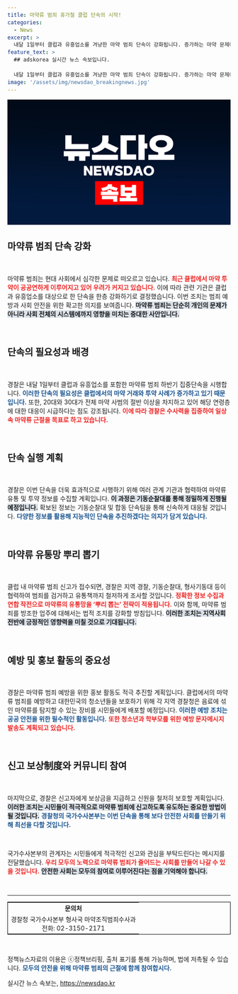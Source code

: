 ```yaml
---
title: 마약류 범죄 휴가철 클럽 단속의 시작!
categories:
  - News
excerpt: >
  내달 1일부터 클럽과 유흥업소를 겨냥한 마약 범죄 단속이 강화됩니다. 증가하는 마약 문제에 대응해 경찰의 기동 순찰과 첩보 수집이 본격화되며, 업주에 대한 엄격한 처벌도 예고되고 있습니다.
feature_text: >
  ## adskorea 실시간 뉴스 속보입니다.

  내달 1일부터 클럽과 유흥업소를 겨냥한 마약 범죄 단속이 강화됩니다. 증가하는 마약 문제에 대응해 경찰의 기동 순찰과 첩보 수집이 본격화되며, 업주에 대한 엄격한 처벌도 예고되고 있습니다.
image: '/assets/img/newsdao_breakingnews.jpg'
---
```


<p><img src="/assets/img/newsdao_breakingnews.jpg" alt="adskorea 속보" /></p>

<h2 data-ke-size="size26">마약류 범죄 단속 강화</h2>

<p data-ke-size="size16">&nbsp;</p>

<p>마약류 범죄는 현대 사회에서 심각한 문제로 떠오르고 있습니다. <b><span style="color: #ee2323;">최근 클럽에서 마약 투약이 공공연하게 이루어지고 있어 우려가 커지고 있습니다.</span></b> 이에 따라 관련 기관은 클럽과 유흥업소를 대상으로 한 단속을 한층 강화하기로 결정했습니다. 이번 조치는 범죄 예방과 사회 안전을 위한 확고한 의지를 보여줍니다. <b><span style="background-color: #21538527;">마약류 범죄는 단순히 개인의 문제가 아니라 사회 전체의 시스템에까지 영향을 미치는 중대한 사안입니다.</span></b></p>

<p data-ke-size="size16">&nbsp;</p>

<h2 data-ke-size="size26">단속의 필요성과 배경</h2>

<p data-ke-size="size16">&nbsp;</p>

<p>경찰은 내달 1일부터 클럽과 유흥업소를 포함한 마약류 범죄 하반기 집중단속을 시행합니다. <b><span style="color: #1a5490;">이러한 단속의 필요성은 클럽에서의 마약 거래와 투약 사례가 증가하고 있기 때문입니다.</span></b> 또한, 20대와 30대가 전체 마약 사범의 절반 이상을 차지하고 있어 해당 연령층에 대한 대응이 시급하다는 점도 강조됩니다. <b><span style="color: #ee2323;">이에 따라 경찰은 수사력을 집중하여 일상 속 마약류 근절을 목표로 하고 있습니다.</span></b> </p>

<p data-ke-size="size16">&nbsp;</p>

<h2 data-ke-size="size26">단속 실행 계획</h2>

<p data-ke-size="size16">&nbsp;</p>

<p>경찰은 이번 단속을 더욱 효과적으로 시행하기 위해 여러 관계 기관과 협력하여 마약류 유통 및 투약 정보를 수집할 계획입니다. <b><span style="background-color: #21538527;">이 과정은 기동순찰대를 통해 정밀하게 진행될 예정입니다.</span></b> 확보된 정보는 기동순찰대 및 합동 단속팀을 통해 신속하게 대응될 것입니다. <b><span style="color: #1a5490;">다양한 정보를 활용해 지능적인 단속을 추진하겠다는 의지가 담겨 있습니다.</span></b> </p>

<p data-ke-size="size16">&nbsp;</p>

<h2 data-ke-size="size26">마약류 유통망 뿌리 뽑기</h2>

<p data-ke-size="size16">&nbsp;</p>

<p>클럽 내 마약류 범죄 신고가 접수되면, 경찰은 지역 경찰, 기동순찰대, 형사기동대 등이 협력하여 범죄를 검거하고 유통책까지 철저하게 조사할 것입니다. <b><span style="color: #ee2323;">정확한 정보 수집과 연합 작전으로 마약류의 유통망을 ‘뿌리 뽑는’ 전략이 적용됩니다.</span></b> 이와 함께, 마약류 범죄를 방조한 업주에 대해서는 법적 조치를 강화할 방침입니다. <b><span style="background-color: #21538527;">이러한 조치는 지역사회 전반에 긍정적인 영향력을 미칠 것으로 기대됩니다.</span></b></p>

<p data-ke-size="size16">&nbsp;</p>

<h2 data-ke-size="size26">예방 및 홍보 활동의 중요성</h2>

<p data-ke-size="size16">&nbsp;</p>

<p>경찰은 마약류 범죄 예방을 위한 홍보 활동도 적극 추진할 계획입니다. 클럽에서의 마약류 범죄를 예방하고 대한민국의 청소년들을 보호하기 위해 각 지역 경찰청은 음료에 섞인 마약류를 탐지할 수 있는 장비를 시민들에게 배포할 예정입니다. <b><span style="color: #1a5490;">이러한 예방 조치는 공공 안전을 위한 필수적인 활동입니다.</span></b> <b><span style="color: #ee2323;">또한 청소년과 학부모를 위한 예방 문자메시지 발송도 계획되고 있습니다.</span></b> </p>

<p data-ke-size="size16">&nbsp;</p>

<h2 data-ke-size="size26">신고 보상制度와 커뮤니티 참여</h2>

<p data-ke-size="size16">&nbsp;</p>

<p>마지막으로, 경찰은 신고자에게 보상금을 지급하고 신원을 철저히 보호할 계획입니다. <b><span style="background-color: #21538527;">이러한 조치는 시민들이 적극적으로 마약류 범죄에 신고하도록 유도하는 중요한 방법이 될 것입니다.</span></b> <b><span style="color: #1a5490;">경찰청의 국가수사본부는 이번 단속을 통해 보다 안전한 사회를 만들기 위해 최선을 다할 것입니다.</span></b></p>

<p data-ke-size="size16">&nbsp;</p>

<p>국가수사본부의 관계자는 시민들에게 적극적인 신고와 관심을 부탁드린다는 메시지를 전달했습니다. <b><span style="color: #ee2323;">우리 모두의 노력으로 마약류 범죄가 줄어드는 사회를 만들어 나갈 수 있을 것입니다.</span></b> <b><span style="background-color: #21538527;">안전한 사회는 모두의 참여로 이루어진다는 점을 기억해야 합니다.</span></b></p>

<p data-ke-size="size16">&nbsp;</p> 

<hr />

<table style="width: 100%; border: 1px solid black; border-collapse: collapse;">
<tr>
<td style="text-align: center; height: 17px;"><b>문의처</b></td>
</tr>
<tr>
<td style="text-align: center; height: 17px;">경찰청 국가수사본부 형사국 마약조직범죄수사과 <br>전화: 02-3150-2171</td>
</tr>
</table>

<p data-ke-size="size16">&nbsp;</p>

<p>정책뉴스자료의 이용은 ⓒ정책브리핑, 출처 표기를 통해 가능하며, 법에 저촉될 수 있습니다. <b><span style="color: #1a5490;">모두의 안전을 위해 마약류 범죄의 근절에 함께 참여합시다.</span></b></p>
실시간 뉴스 속보는, <a href="https://newsdao.kr" rel="dofollow">https://newsdao.kr</a>


